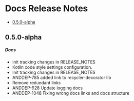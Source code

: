 # Docs Release Notes

- [0.5.0-alpha](#050-alpha)

## 0.5.0-alpha
##### Docs
* Init tracking changes in RELEASE_NOTES
* Kotlin code style settings configuration.
* Init tracking changes in RELEASE_NOTES
* ANDDEP-785 added link to recycler-decorator lib
* Remove redundant links
* ANDDEP-928 Update logging docs
* ANDDEP-1048 Fixing wrong docs links and docs structure